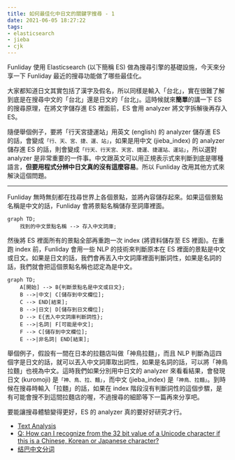 ```yaml
---
title: 如何最佳化中日文的關鍵字搜尋 - 1
date: 2021-06-05 18:27:22
tags:
- elasticsearch
- jieba
- cjk
---
```


Funliday 使用 Elasticsearch (以下簡稱 ES) 做為搜尋引擎的基礎設施，今天來分享一下 Funliday 最近的搜尋功能做了哪些最佳化。

大家都知道日文其實包括了漢字及假名，所以同樣是輸入「台北」，實在很難了解到底是在搜尋中文的「台北」還是日文的「台北」。這時候就來**簡單**的講一下 ES 的搜尋原理，在將文字儲存進 ES 裡面前，ES 會用 analyzer 將文字拆解後再存入 ES。

隨便舉個例子，要將「行天宮捷運站」用英文 (english) 的 analyzer 儲存進 ES 的話，會變成`「行、天、宮、捷、運、站」`，如果是用中文 (jieba_index) 的 analyzer 儲存進 ES 的話，則會變成`「行天、行天宮、天宮、捷運、捷運站、運站」`，所以選對 analyzer 是非常重要的一件事。中文跟英文可以用正規表示式來判斷到底是哪種語言，**但要用程式分辨中日文真的沒有這麼容易**。所以 Funliday 改用其他方式來解決這個問題。

---

Funliday 無時無刻都在找尋世界上各個景點，並將內容儲存起來。如果這個景點名稱是中文的話，Funliday 會將景點名稱儲存至詞庫裡面。

```mermaid
graph TD;
    找到的中文景點名稱 --> 存入中文詞庫;
```

然後將 ES 裡面所有的景點全部再重跑一次 index (將資料儲存至 ES 裡面)。在重跑 index 前，Funliday 會用一些 NLP 的技術來判斷原本在 ES 裡面的景點是中文或日文。如果是日文的話，我們會再丟入中文詞庫裡面判斷詞性，如果是名詞的話，我們就會把這個景點名稱也認定為是中文。

```mermaid
graph TD;
    A[開始] --> B{判斷景點名是中文或日文};
    B -->|中文| C[儲存到中文欄位];
    C --> END[結束];
    B -->|日文| D[儲存到日文欄位];
    D --> E{丟入中文詞庫判斷詞性};
    E -->|名詞| F[可能是中文];
    F --> C[儲存到中文欄位];
    E -->|非名詞| END[結束];
```

舉個例子，假設有一間在日本的拉麵店叫做「神鳥拉麵」，而且 NLP 判斷為這四個字是日文的話，就可以丟入中文詞庫取出詞性，如果是名詞的話，可以將「神鳥拉麵」也視為中文。這時我們如果分別用中日文的 analyzer 來看看結果，會發現日文 (kuromoji) 是`「神、鳥、拉、麵」`，而中文 (jieba_index) 是`「神鳥、拉麵」`。到時候在搜尋時輸入「拉麵」的話，如果在 index 階段沒有判斷詞性的這個步驟，是有可能會搜不到這間拉麵店的喔，不過搜尋的細節等下一篇再來分享吧。

要能讓搜尋體驗變得更好，ES 的 analyzer 真的要好好研究才行。

* [Text Analysis](https://www.elastic.co/guide/en/elasticsearch/reference/current/analysis.html)
* [Q: How can I recognize from the 32 bit value of a Unicode character if this is a Chinese, Korean or Japanese character?](https://www.unicode.org/faq/han_cjk.html#4)
* [结巴中文分词](https://github.com/fxsjy/jieba)